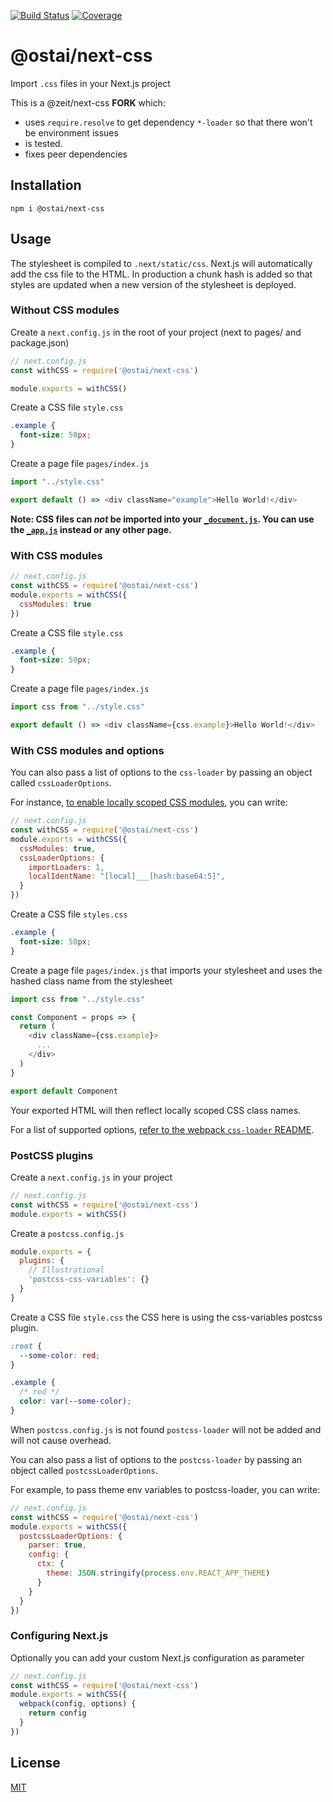 [![Build Status](https://travis-ci.org/kaelzhang/next-css.svg?branch=master)](https://travis-ci.org/kaelzhang/next-css)
[![Coverage](https://codecov.io/gh/kaelzhang/next-css/branch/master/graph/badge.svg)](https://codecov.io/gh/kaelzhang/next-css)
<!-- optional appveyor tst
[![Windows Build Status](https://ci.appveyor.com/api/projects/status/github/kaelzhang/next-css?branch=master&svg=true)](https://ci.appveyor.com/project/kaelzhang/next-css)
-->
<!-- optional npm version
[![NPM version](https://badge.fury.io/js/@ostai/next-css.svg)](http://badge.fury.io/js/@ostai/next-css)
-->
<!-- optional npm downloads
[![npm module downloads per month](http://img.shields.io/npm/dm/@ostai/next-css.svg)](https://www.npmjs.org/package/@ostai/next-css)
-->
<!-- optional dependency status
[![Dependency Status](https://david-dm.org/kaelzhang/next-css.svg)](https://david-dm.org/kaelzhang/next-css)
-->

# @ostai/next-css

Import `.css` files in your Next.js project

This is a @zeit/next-css **FORK** which:

- uses `require.resolve` to get dependency `*-loader` so that there won't be environment issues
- is tested.
- fixes peer dependencies

## Installation

```
npm i @ostai/next-css
```

## Usage

The stylesheet is compiled to `.next/static/css`. Next.js will automatically add the css file to the HTML.
In production a chunk hash is added so that styles are updated when a new version of the stylesheet is deployed.

### Without CSS modules

Create a `next.config.js` in the root of your project (next to pages/ and package.json)

```js
// next.config.js
const withCSS = require('@ostai/next-css')

module.exports = withCSS()
```

Create a CSS file `style.css`

```css
.example {
  font-size: 50px;
}
```

Create a page file `pages/index.js`

```js
import "../style.css"

export default () => <div className="example">Hello World!</div>
```

__Note: CSS files can _not_ be imported into your [`_document.js`](https://github.com/zeit/next.js#custom-document). You can use the [`_app.js`](https://github.com/zeit/next.js#custom-app) instead or any other page.__

### With CSS modules

```js
// next.config.js
const withCSS = require('@ostai/next-css')
module.exports = withCSS({
  cssModules: true
})
```

Create a CSS file `style.css`

```css
.example {
  font-size: 50px;
}
```

Create a page file `pages/index.js`

```js
import css from "../style.css"

export default () => <div className={css.example}>Hello World!</div>
```

### With CSS modules and options

You can also pass a list of options to the `css-loader` by passing an object called `cssLoaderOptions`.

For instance, [to enable locally scoped CSS modules](https://github.com/css-modules/css-modules/blob/master/docs/local-scope.md#css-modules--local-scope), you can write:

```js
// next.config.js
const withCSS = require('@ostai/next-css')
module.exports = withCSS({
  cssModules: true,
  cssLoaderOptions: {
    importLoaders: 1,
    localIdentName: "[local]___[hash:base64:5]",
  }
})
```

Create a CSS file `styles.css`

```css
.example {
  font-size: 50px;
}
```

Create a page file `pages/index.js` that imports your stylesheet and uses the hashed class name from the stylesheet

```js
import css from "../style.css"

const Component = props => {
  return (
    <div className={css.example}>
      ...
    </div>
  )
}

export default Component
```

Your exported HTML will then reflect locally scoped CSS class names.

For a list of supported options, [refer to the webpack `css-loader` README](https://github.com/webpack-contrib/css-loader#options).

### PostCSS plugins

Create a `next.config.js` in your project

```js
// next.config.js
const withCSS = require('@ostai/next-css')
module.exports = withCSS()
```

Create a `postcss.config.js`

```js
module.exports = {
  plugins: {
    // Illustrational
    'postcss-css-variables': {}
  }
}
```

Create a CSS file `style.css` the CSS here is using the css-variables postcss plugin.

```css
:root {
  --some-color: red;
}

.example {
  /* red */
  color: var(--some-color);
}
```

When `postcss.config.js` is not found `postcss-loader` will not be added and will not cause overhead.

You can also pass a list of options to the `postcss-loader` by passing an object called `postcssLoaderOptions`.

For example, to pass theme env variables to postcss-loader, you can write:

```js
// next.config.js
const withCSS = require('@ostai/next-css')
module.exports = withCSS({
  postcssLoaderOptions: {
    parser: true,
    config: {
      ctx: {
        theme: JSON.stringify(process.env.REACT_APP_THEME)
      }
    }
  }
})
```



### Configuring Next.js

Optionally you can add your custom Next.js configuration as parameter

```js
// next.config.js
const withCSS = require('@ostai/next-css')
module.exports = withCSS({
  webpack(config, options) {
    return config
  }
})
```


## License

[MIT](LICENSE)
